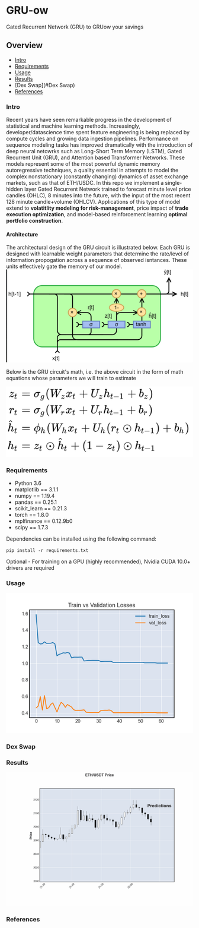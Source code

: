 # GRU-ow
Gated Recurrent Network (GRU) to GRUow your savings

## Overview
  * [Intro](#intro)
  * [Requirements](#requirements)
  * [Usage](#usage)
  * [Results](#results)
  * [Dex Swap](#Dex Swap)
  * [References](#references)


### Intro
Recent years have seen remarkable progress in the development of statistical and machine learning methods. Increasingly, developer/datascience time spent feature engineering is being replaced by compute cycles and growing data ingestion pipelines. Performance on sequence modeling tasks has improved dramatically with the introduction of deep neural netowrks such as Long-Short Term Memory (LSTM), Gated Recurrent Unit (GRU), and Attention based Transformer Networks. These models represent some of the most powerful dynamic memory autoregressive techniques, a quality essential in attempts to model the complex nonstationary (constantly changing) dynamics of asset exchange markets, such as that of ETH/USDC. In this repo we implement a single-hidden layer Gated Recurrent Network trained to forecast minute level price candles (OHLC), 8 minutes into the future, with the input of the most recent 128 minute candle+volume (OHLCV). Applications of this type of model extend to **volatitlity modeling for risk-management**, price impact of **trade execution optimization**, and model-based reinforcement learning **optimal portfolio construction**.


#### Architecture
The architectural design of the GRU circuit is illustrated below. Each GRU is designed with learnable weight parameters that determine the rate/level of information propogation across a sequence of observed isntances. These units effectively gate the memory of our model.
![gru_circuit](images/GRU_circuit.png)

Below is the GRU circuit's math, i.e. the above circuit in the form of math equations whose parameters we will train to estimate

![gur_maths](images/gru_maths.png)


### Requirements
  * Python 3.6
  * matplotlib == 3.1.1
  * numpy == 1.19.4
  * pandas == 0.25.1
  * scikit_learn == 0.21.3
  * torch == 1.8.0
  * mplfinance == 0.12.9b0
  * scipy == 1.7.3

Dependencies can be installed using the following command:
```
pip install -r requirements.txt
```
Optional - For training on a GPU (highly recommended), Nvidia CUDA 10.0+ drivers are required

### Usage

![traing_loss](images/train_loss.png)



### Dex Swap



### Results

![predicitons_gif](images/animated_graph2.gif)



### References
